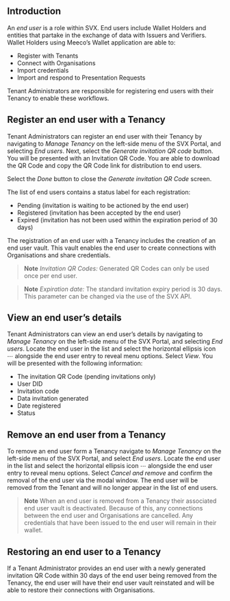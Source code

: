 ## Introduction

An _end user_ is a role within SVX. End users include Wallet Holders and entities that partake in the exchange of data with Issuers and Verifiers. Wallet Holders using Meeco’s Wallet application are able to: 
* Register with Tenants 
* Connect with Organisations
* Import credentials 
* Import and respond to Presentation Requests 

Tenant Administrators are responsible for registering end users with their Tenancy to enable these workflows.

## Register an end user with a Tenancy

Tenant Administrators can register an end user with their Tenancy by navigating to _Manage Tenancy_ on the left-side menu of the SVX Portal, and selecting _End users_. Next, select the _Generate invitation QR code_ button. You will be presented with an Invitation QR Code. You are able to download the QR Code and copy the QR Code link for distribution to end users.

Select the _Done_ button to close the _Generate invitation QR Code_ screen.

The list of end users contains a status label for each registration:
* Pending (invitation is waiting to be actioned by the end user)
* Registered (invitation has been accepted by the end user)
* Expired (invitation has not been used within the expiration period of 30 days)

The registration of an end user with a Tenancy includes the creation of an end user vault. This vault enables the end user to create connections with Organisations and share credentials.

> **Note**
> _Invitation QR Codes:_ Generated QR Codes can only be used once per end user.

> **Note**
> _Expiration date:_ The standard invitation expiry period is 30 days. This parameter can be changed via the use of the SVX API.

## View an end user’s details

Tenant Administrators can view an end user’s details by navigating to _Manage Tenancy_ on the left-side menu of the SVX Portal, and selecting _End users_. Locate the end user in the list and select the horizontal ellipsis icon ⋯ alongside the end user entry to reveal menu options. Select _View_. You will be presented with the following information:
* The invitation QR Code (pending invitations only)
* User DID
* Invitation code
* Data invitation generated
* Date registered
* Status

## Remove an end user from a Tenancy

To remove an end user form a Tenancy navigate to _Manage Tenancy_ on the left-side menu of the SVX Portal, and select _End users_. Locate the end user in the list and select the horizontal ellipsis icon ⋯ alongside the end user entry to reveal menu options. Select _Cancel and remove_ and confirm the removal of the end user via the modal window. The end user will be removed from the Tenant and will no longer appear in the list of end users.

> **Note**
> When an end user is removed from a Tenancy their associated end user vault is deactivated. Because of this, any connections between the end user and Organisations are cancelled. Any credentials that have been issued to the end user will remain in their wallet.

## Restoring an end user to a Tenancy

If a Tenant Administrator provides an end user with a newly generated invitation QR Code within 30 days of the end user being removed from the Tenancy, the end user will have their end user vault reinstated and will be able to restore their connections with Organisations.

